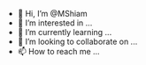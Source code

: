 - 👋 Hi, I’m @MShiam
- 👀 I’m interested in ...
- 🌱 I’m currently learning ...
- 💞️ I’m looking to collaborate on ...
- 📫 How to reach me ...

<!---
MShiam/MShiam is a ✨ special ✨ repository because its `README.md` (this file) appears on your GitHub profile.
You can click the Preview link to take a look at your changes.
--->
